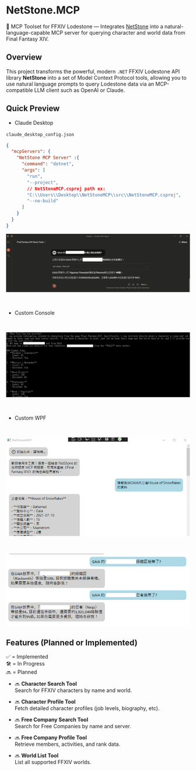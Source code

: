 # NetStone.MCP

🧩 MCP Toolset for FFXIV Lodestone — Integrates [NetStone](https://github.com/xivapi/NetStone) into a natural-language-capable MCP server for querying character and world data from Final Fantasy XIV.

## Overview

This project transforms the powerful, modern `.NET` FFXIV Lodestone API library **NetStone** into a set of Model Context Protocol tools, allowing you to use natural language prompts to query Lodestone data via an MCP-compatible LLM client such as OpenAI or Claude.


## Quick Preview

* Claude Desktop

`claude_desktop_config.json`

```json
{
  "mcpServers": {
    "NetStone MCP Server" :{
      "command": "dotnet",
      "args": [
        "run",
        "--project",
        // NetStoneMCP.csproj path ex:
        "C:\\Users\\Desktop\\NetStoneMCP\\src\\NetStoneMCP.csproj",
        "--no-build"
      ]
    }
  }
}
```

![sample5](./docs/sample5.png)

<br>

* Custom Console

<br>

![sample](./docs/sample.png)

<br>

* Custom WPF

<br>

![sample3](./docs/sample3.png)

<br>

![sample4](./docs/sample4.png)

## Features (Planned or Implemented)

✅ = Implemented  
🛠️ = In Progress  
🔜 = Planned

- 🔜 **Character Search Tool**  
  Search for FFXIV characters by name and world.

- 🔜 **Character Profile Tool**  
  Fetch detailed character profiles (job levels, biography, etc).

- 🔜 **Free Company Search Tool**  
  Search for Free Companies by name and server.

- 🔜 **Free Company Profile Tool**  
  Retrieve members, activities, and rank data.

- 🔜 **World List Tool**  
  List all supported FFXIV worlds.

